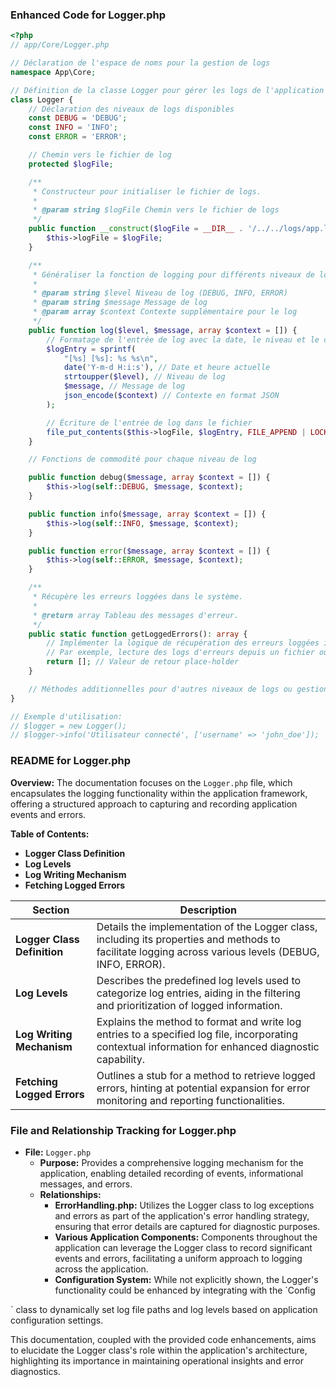 ### Enhanced Code for Logger.php

```php
<?php
// app/Core/Logger.php

// Déclaration de l'espace de noms pour la gestion de logs
namespace App\Core;

// Définition de la classe Logger pour gérer les logs de l'application
class Logger {
    // Déclaration des niveaux de logs disponibles
    const DEBUG = 'DEBUG';
    const INFO = 'INFO';
    const ERROR = 'ERROR';

    // Chemin vers le fichier de log
    protected $logFile;

    /**
     * Constructeur pour initialiser le fichier de logs.
     * 
     * @param string $logFile Chemin vers le fichier de logs
     */
    public function __construct($logFile = __DIR__ . '/../../logs/app.log') {
        $this->logFile = $logFile;
    }

    /**
     * Généraliser la fonction de logging pour différents niveaux de logs.
     * 
     * @param string $level Niveau de log (DEBUG, INFO, ERROR)
     * @param string $message Message de log
     * @param array $context Contexte supplémentaire pour le log
     */
    public function log($level, $message, array $context = []) {
        // Formatage de l'entrée de log avec la date, le niveau et le contexte
        $logEntry = sprintf(
            "[%s] [%s]: %s %s\n",
            date('Y-m-d H:i:s'), // Date et heure actuelle
            strtoupper($level), // Niveau de log
            $message, // Message de log
            json_encode($context) // Contexte en format JSON
        );

        // Écriture de l'entrée de log dans le fichier
        file_put_contents($this->logFile, $logEntry, FILE_APPEND | LOCK_EX);
    }

    // Fonctions de commodité pour chaque niveau de log

    public function debug($message, array $context = []) {
        $this->log(self::DEBUG, $message, $context);
    }

    public function info($message, array $context = []) {
        $this->log(self::INFO, $message, $context);
    }

    public function error($message, array $context = []) {
        $this->log(self::ERROR, $message, $context);
    }

    /**
     * Récupère les erreurs loggées dans le système.
     * 
     * @return array Tableau des messages d'erreur.
     */
    public static function getLoggedErrors(): array {
        // Implémenter la logique de récupération des erreurs loggées ici
        // Par exemple, lecture des logs d'erreurs depuis un fichier ou une base de données
        return []; // Valeur de retour place-holder
    }

    // Méthodes additionnelles pour d'autres niveaux de logs ou gestionnaires selon les besoins
}

// Exemple d'utilisation:
// $logger = new Logger();
// $logger->info('Utilisateur connecté', ['username' => 'john_doe']);
```

### README for Logger.php

**Overview:**
The documentation focuses on the `Logger.php` file, which encapsulates the logging functionality within the application framework, offering a structured approach to capturing and recording application events and errors.

**Table of Contents:**
- **Logger Class Definition**
- **Log Levels**
- **Log Writing Mechanism**
- **Fetching Logged Errors**

| Section                 | Description                                                                                                                  |
|-------------------------|------------------------------------------------------------------------------------------------------------------------------|
| **Logger Class Definition** | Details the implementation of the Logger class, including its properties and methods to facilitate logging across various levels (DEBUG, INFO, ERROR). |
| **Log Levels**             | Describes the predefined log levels used to categorize log entries, aiding in the filtering and prioritization of logged information. |
| **Log Writing Mechanism**  | Explains the method to format and write log entries to a specified log file, incorporating contextual information for enhanced diagnostic capability. |
| **Fetching Logged Errors**  | Outlines a stub for a method to retrieve logged errors, hinting at potential expansion for error monitoring and reporting functionalities. |

### File and Relationship Tracking for Logger.php

- **File:** `Logger.php`
  - **Purpose:** Provides a comprehensive logging mechanism for the application, enabling detailed recording of events, informational messages, and errors.
  - **Relationships:**
    - **ErrorHandling.php:** Utilizes the Logger class to log exceptions and errors as part of the application's error handling strategy, ensuring that error details are captured for diagnostic purposes.
    - **Various Application Components:** Components throughout the application can leverage the Logger class to record significant events and errors, facilitating a uniform approach to logging across the application.
    - **Configuration System:** While not explicitly shown, the Logger's functionality could be enhanced by integrating with the `Config

` class to dynamically set log file paths and log levels based on application configuration settings.

This documentation, coupled with the provided code enhancements, aims to elucidate the Logger class's role within the application's architecture, highlighting its importance in maintaining operational insights and error diagnostics.